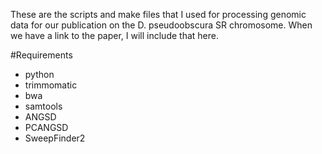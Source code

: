 These are the scripts and make files that I used for processing genomic data for our publication on the D. pseudoobscura SR chromosome. When we have a link to the paper, I will include that here.

#Requirements
* python
* trimmomatic
* bwa
* samtools
* ANGSD
* PCANGSD
* SweepFinder2
